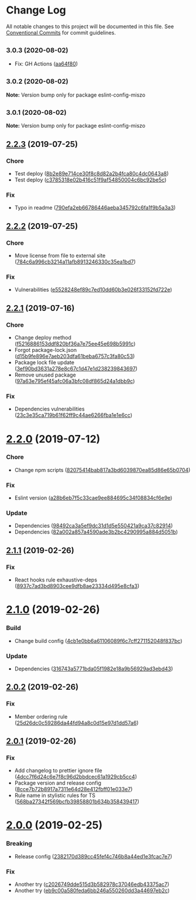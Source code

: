 # Change Log

All notable changes to this project will be documented in this file.
See [Conventional Commits](https://conventionalcommits.org) for commit guidelines.

## <small>3.0.3 (2020-08-02)</small>

* Fix: GH Actions ([aa64f80](https://github.com/miszo/configs/commit/aa64f80))





## <small>3.0.2 (2020-08-02)</small>

**Note:** Version bump only for package eslint-config-miszo





## <small>3.0.1 (2020-08-02)</small>

**Note:** Version bump only for package eslint-config-miszo





## [2.2.3](https://github.com/miszo/eslint-config-miszo/compare/v2.2.2...v2.2.3) (2019-07-25)


### Chore

* Test deploy ([8b2e89e714ce30f8c8d82a2b4fca80c4dc0643a8](https://github.com/miszo/eslint-config-miszo/commit/8b2e89e714ce30f8c8d82a2b4fca80c4dc0643a8))
* Test deploy ([c3785318e02b416c51f9af54850004c6bc92be5c](https://github.com/miszo/eslint-config-miszo/commit/c3785318e02b416c51f9af54850004c6bc92be5c))

### Fix

* Typo in readme ([790efa2eb66786446aeba345792c6fa1f9b5a3a3](https://github.com/miszo/eslint-config-miszo/commit/790efa2eb66786446aeba345792c6fa1f9b5a3a3))

## [2.2.2](https://github.com/miszo/eslint-config-miszo/compare/v2.2.1...v2.2.2) (2019-07-25)


### Chore

* Move license from file to external site ([784c6a996cb3214a11afb8913246330c35ea1bd7](https://github.com/miszo/eslint-config-miszo/commit/784c6a996cb3214a11afb8913246330c35ea1bd7))

### Fix

* Vulnerabilities ([e5528248ef89c7ed10dd60b3e026f33152fd722e](https://github.com/miszo/eslint-config-miszo/commit/e5528248ef89c7ed10dd60b3e026f33152fd722e))

## [2.2.1](https://github.com/miszo/eslint-config-miszo/compare/v2.2.0...v2.2.1) (2019-07-16)


### Chore

* Change deploy method ([f5216886153ddf820bf36a7e75ee45e698b5991c](https://github.com/miszo/eslint-config-miszo/commit/f5216886153ddf820bf36a7e75ee45e698b5991c))
* Forgot package-lock.json ([d15b9fe896e7aeb203dfa61beba6757c3fa80c53](https://github.com/miszo/eslint-config-miszo/commit/d15b9fe896e7aeb203dfa61beba6757c3fa80c53))
* Package lock file update ([3ef90bd3631a278e8c67c1d47e1d238239843697](https://github.com/miszo/eslint-config-miszo/commit/3ef90bd3631a278e8c67c1d47e1d238239843697))
* Remove unused package ([97a63e795ef45afc06a3bfc08df865d24a1dbb9c](https://github.com/miszo/eslint-config-miszo/commit/97a63e795ef45afc06a3bfc08df865d24a1dbb9c))

### Fix

* Dependencies vulnerabilities ([23c3e35ca719b61f62ff9c44ae6266fba1e1e6cc](https://github.com/miszo/eslint-config-miszo/commit/23c3e35ca719b61f62ff9c44ae6266fba1e1e6cc))

# [2.2.0](https://github.com/miszo/eslint-config-miszo/compare/v2.1.1...v2.2.0) (2019-07-12)


### Chore

* Change npm scripts ([82075414bab817a3bd6039870ea85d86e65b0704](https://github.com/miszo/eslint-config-miszo/commit/82075414bab817a3bd6039870ea85d86e65b0704))

### Fix

* Eslint version ([a28b6eb7f5c33cae9ee884695c34f08834cf6e9e](https://github.com/miszo/eslint-config-miszo/commit/a28b6eb7f5c33cae9ee884695c34f08834cf6e9e))

### Update

* Dependencies ([98492ca3a5ef9dc31d1d5e550421a9ca37c82914](https://github.com/miszo/eslint-config-miszo/commit/98492ca3a5ef9dc31d1d5e550421a9ca37c82914))
* Dependencies ([82a002a857a4590ade3b2bc4290995a884d5051b](https://github.com/miszo/eslint-config-miszo/commit/82a002a857a4590ade3b2bc4290995a884d5051b))

## [2.1.1](https://github.com/miszo/eslint-config-miszo/compare/v2.1.0...v2.1.1) (2019-02-26)


### Fix

* React hooks rule exhaustive-deps ([8937c7ad3bd8903cee9dfb8ae23334d495e8cfa3](https://github.com/miszo/eslint-config-miszo/commit/8937c7ad3bd8903cee9dfb8ae23334d495e8cfa3))

# [2.1.0](https://github.com/miszo/eslint-config-miszo/compare/v2.0.2...v2.1.0) (2019-02-26)


### Build

* Change build config ([4cb1e0bb6a61106089f6c7cff271152048f837bc](https://github.com/miszo/eslint-config-miszo/commit/4cb1e0bb6a61106089f6c7cff271152048f837bc))

### Update

* Dependencies ([316743a5771bda05f1982e18a9b56929ad3ebd43](https://github.com/miszo/eslint-config-miszo/commit/316743a5771bda05f1982e18a9b56929ad3ebd43))

## [2.0.2](https://github.com/miszo/eslint-config-miszo/compare/v2.0.1...v2.0.2) (2019-02-26)


### Fix

* Member ordering rule ([25d26dc0c59286da44fd94a8c0d15e97d1dd57a6](https://github.com/miszo/eslint-config-miszo/commit/25d26dc0c59286da44fd94a8c0d15e97d1dd57a6))

## [2.0.1](https://github.com/miszo/eslint-config-miszo/compare/v2.0.0...v2.0.1) (2019-02-26)


### Fix

* Add changelog to prettier ignore file ([4dcc7f6d24c6e7f8c96d2bbdcec61a1929cb5cc4](https://github.com/miszo/eslint-config-miszo/commit/4dcc7f6d24c6e7f8c96d2bbdcec61a1929cb5cc4))
* Package version and release config ([8cce7b72b8917a7311e64d28e412fbff01e033e7](https://github.com/miszo/eslint-config-miszo/commit/8cce7b72b8917a7311e64d28e412fbff01e033e7))
* Rule name in stylistic rules for TS ([568ba27342f569bcfb39858801b634b358439417](https://github.com/miszo/eslint-config-miszo/commit/568ba27342f569bcfb39858801b634b358439417))

# [2.0.0](https://github.com/miszo/eslint-config-miszo/compare/v1.0.0...v2.0.0) (2019-02-25)


### Breaking

* Release config ([2382170d389cc45fef4c746b8a44ed1e3fcac7e7](https://github.com/miszo/eslint-config-miszo/commit/2382170d389cc45fef4c746b8a44ed1e3fcac7e7))

### Fix

* Another try ([c2026749dde515d3b582978c37046edb43375ac7](https://github.com/miszo/eslint-config-miszo/commit/c2026749dde515d3b582978c37046edb43375ac7))
* Another try ([eb9c00a580feda6bb246a550260dd3a44697eb2c](https://github.com/miszo/eslint-config-miszo/commit/eb9c00a580feda6bb246a550260dd3a44697eb2c))
